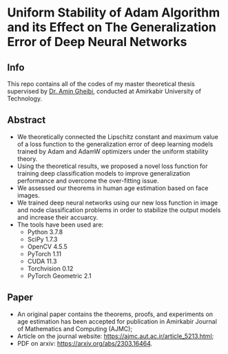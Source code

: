 # Uniform Stability of Adam Algorithm and its Effect on The Generalization Error of Deep Neural Networks
## Info
This repo contains all of the codes of my master theoretical thesis supervised by [Dr. Amin Gheibi](https://scholar.google.ca/citations?user=7Eng5oAAAAAJ&hl=en), conducted at Amirkabir University of Technology.
  
## Abstract
* We theoretically connected the Lipschitz constant and maximum value of a loss function to the generalization error of deep learning models trained by Adam and AdamW optimizers under the uniform stability theory.
* Using the theoretical results, we proposed a novel loss function for training deep classification models to improve generalization performance and overcome the over-fitting issue.
* We assessed our theorems in human age estimation based on face images.
* We trained deep neural networks using our new loss function in image and node classification problems in order to stabilize the output models and increase their accuarcy.
* The tools have been used are:
  - Python 3.7.8
  - SciPy 1.7.3
  - OpenCV 4.5.5
  - PyTorch 1.11
  - CUDA 11.3
  - Torchvision 0.12
  - PyTorch Geometric 2.1
## Paper
* An original paper contains the theorems, proofs, and experiments on age estimation has been accepted for publication in Amirkabir Journal of Mathematics and Computing (AJMC);
* Article on the journal website: https://ajmc.aut.ac.ir/article_5213.html;
* PDF on arxiv: https://arxiv.org/abs/2303.16464.

